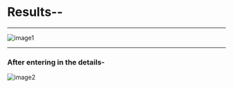 <strong><h1>Results--</h1></strong>
<hr>
<img src="/images/before" alt="image1">
<hr>
<h3>After entering in the details-</h3>
<img src="/images/after" alt="image2">
